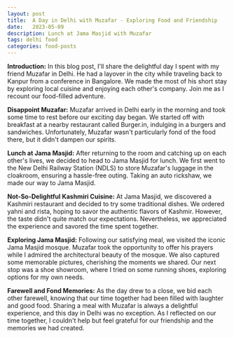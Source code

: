 ```yaml
---
layout: post
title:  A Day in Delhi with Muzafar - Exploring Food and Friendship
date:   2023-05-09 
description: Lunch at Jama Masjid with Muzafar
tags: delhi food
categories: food-posts
---
```

**Introduction:**
In this blog post, I'll share the delightful day I spent with my friend Muzafar in Delhi. He had a layover in the city while traveling back to Kanpur from a conference in Bangalore. We made the most of his short stay by exploring local cuisine and enjoying each other's company. Join me as I recount our food-filled adventure.

**Disappoint Muzafar:**
Muzafar arrived in Delhi early in the morning and took some time to rest before our exciting day began. We started off with breakfast at a nearby restaurant called Burger.in, indulging in a burgers and sandwiches. Unfortunately, Muzafar wasn't particularly fond of the food there, but it didn't dampen our spirits.

**Lunch at Jama Masjid:**
After returning to the room and catching up on each other's lives, we decided to head to Jama Masjid for lunch. We first went to the New Delhi Railway Station (NDLS) to store Muzafar's luggage in the cloakroom, ensuring a hassle-free outing. Taking an auto rickshaw, we made our way to Jama Masjid.

**Not-So-Delightful Kashmiri Cuisine:**
At Jama Masjid, we discovered a Kashmiri restaurant and decided to try some traditional dishes. We ordered yahni and rista, hoping to savor the authentic flavors of Kashmir. However, the taste didn't quite match our expectations. Nevertheless, we appreciated the experience and savored the time spent together.

**Exploring Jama Masjid:**
Following our satisfying meal, we visited the iconic Jama Masjid mosque. Muzafar took the opportunity to offer his prayers while I admired the architectural beauty of the mosque. We also captured some memorable pictures, cherishing the moments we shared. Our next stop was a shoe showroom, where I tried on some running shoes, exploring options for my own needs.

**Farewell and Fond Memories:**
As the day drew to a close, we bid each other farewell, knowing that our time together had been filled with laughter and good food. Sharing a meal with Muzafar is always a delightful experience, and this day in Delhi was no exception. As I reflected on our time together, I couldn't help but feel grateful for our friendship and the memories we had created.